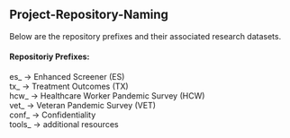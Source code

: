 ## Project-Repository-Naming

Below are the repository prefixes and their associated research datasets.

#### Repositoriy Prefixes:

es_ -> Enhanced Screener (ES) <br />
tx_ -> Treatment Outcomes (TX) <br />
hcw_ -> Healthcare Worker Pandemic Survey (HCW) <br />
vet_ -> Veteran Pandemic Survey (VET) <br />
conf_ -> Confidentiality <br />
tools_ -> additional resources <br />
